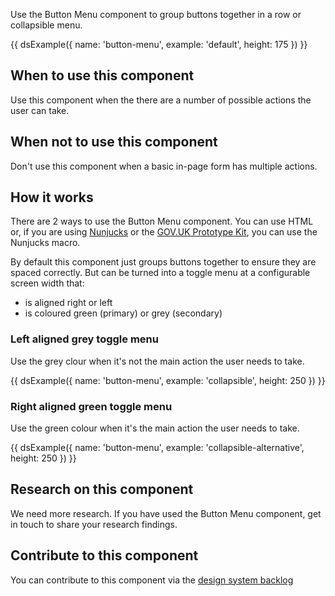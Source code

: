 Use the Button Menu component to group buttons together in a row or collapsible menu.

{{ dsExample({
  name: 'button-menu',
  example: 'default',
  height: 175
}) }}

## When to use this component

Use this component when the there are a number of possible actions the user can take.

## When not to use this component

Don't use this component when a basic in-page form has multiple actions.

## How it works

There are 2 ways to use the Button Menu component. You can use HTML or, if you are using [Nunjucks](https://mozilla.github.io/nunjucks/) or the [GOV.UK Prototype Kit](https://govuk-prototype-kit.herokuapp.com/), you can use the Nunjucks macro.

By default this component just groups buttons together to ensure they are spaced correctly. But can be turned into a toggle menu at a configurable screen width that:

- is aligned right or left
- is coloured green (primary) or grey (secondary)

### Left aligned grey toggle menu

Use the grey clour when it's not the main action the user needs to take.

{{ dsExample({
  name: 'button-menu',
  example: 'collapsible',
  height: 250
}) }}

### Right aligned green toggle menu

Use the green colour when it's the main action the user needs to take.

{{ dsExample({
  name: 'button-menu',
  example: 'collapsible-alternative',
  height: 250
}) }}

## Research on this component

We need more research. If you have used the Button Menu component, get in touch to share your research findings.

## Contribute to this component

You can contribute to this component via the [design system backlog](https://github.com/ministryofjustice/moj-design-system-backlog/issues/39)
